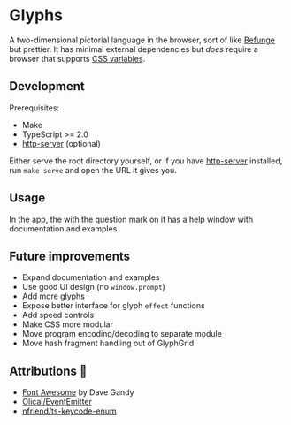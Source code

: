 # Glyphs

A two-dimensional pictorial language in the browser, sort of like [Befunge](https://esolangs.org/wiki/Befunge) but prettier. It has minimal external dependencies but *does* require a browser that supports [CSS variables](https://developer.mozilla.org/en-US/docs/Web/CSS/Using_CSS_variables).

## Development

Prerequisites:
- Make
- TypeScript >= 2.0
- [http-server] (optional)

Either serve the root directory yourself, or if you have [http-server] installed, run `make serve` and open the URL it gives you.

## Usage

In the app, the with the question mark on it has a help window with documentation and examples.

## Future improvements

- Expand documentation and examples
- Use good UI design (no `window.prompt`)
- Add more glyphs
- Expose better interface for glyph `effect` functions
- Add speed controls
- Make CSS more modular
- Move program encoding/decoding to separate module
- Move hash fragment handling out of GlyphGrid

## Attributions 💖

- [Font Awesome](http://fontawesome.io/) by Dave Gandy
- [Olical/EventEmitter](https://github.com/Olical/EventEmitter)
- [nfriend/ts-keycode-enum](https://github.com/nfriend/ts-keycode-enum)

[http-server]: https://github.com/indexzero/http-server
